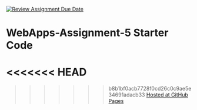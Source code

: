 [![Review Assignment Due Date](https://classroom.github.com/assets/deadline-readme-button-24ddc0f5d75046c5622901739e7c5dd533143b0c8e959d652212380cedb1ea36.svg)](https://classroom.github.com/a/7kKA03Up)
# WebApps-Assignment-5 Starter Code
<<<<<<< HEAD
=======

>>>>>>> b8b1bf0acb7728f0cd26c0c9ae5e34691adacb33
<a href="https://44-563-webapps-f23.github.io/44563-webapps-f23-assignment5-venkateswararo/cities.html">Hosted at GitHub Pages</a>
